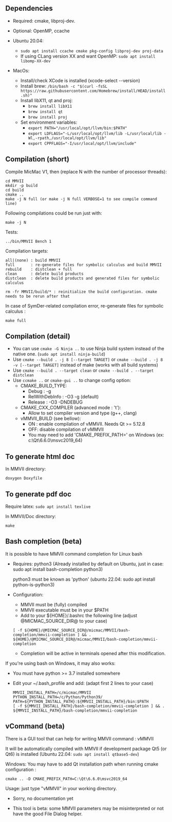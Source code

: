 Dependencies
------------
  - Required: cmake, libproj-dev.
  - Optional: OpenMP, ccache

  - Ubuntu 20.04:
    - `sudo apt install ccache cmake pkg-config libproj-dev proj-data`
    - If using CLang version XX and want OpenMP: `sudo apt install libomp-XX-dev`

  - MacOs:
    - Install/check XCode is installed (xcode-select --version)
    - Install brew: `/bin/bash -c "$(curl -fsSL https://raw.githubusercontent.com/Homebrew/install/HEAD/install.sh)"`
    - Install libX11, qt and proj:
       - `brew install libX11`
       - `brew install qt`
       - `brew install proj`
     - Set environment variables:
       -  `export PATH="/usr/local/opt/llvm/bin:$PATH"`
       -  `export LDFLAGS="-L/usr/local/opt/llvm/lib -L/usr/local/lib -Wl,-rpath,/usr/local/opt/llvm/lib"`
       -  `export CPPFLAGS="-I/usr/local/opt/llvm/include"`


Compilation (short)
-------------------

 Compile MicMac V1, then (replace N with the number of processor threads):

    cd MMVII
    mkdir -p build
    cd build
    cmake ..
    make -j N full (or make -j N full VERBOSE=1 to see compile command line)

  Following compilations could be run just with:

    make -j N


 Tests:

    ../bin/MMVII Bench 1


 Compilation targets:

    all|(none) : build MMVII
    full       : re-generate files for symbolic calculus and build MMVII
    rebuild    : distclean + full
    clean      : delete build products
    distclean  : delete build products and generated files for symbolic calculus

    rm -fr MMVII/build/* : reinitialize the build configuration. cmake needs to be rerun after that

 In case of SymDer-related compilation error, re-generate files for symbolic calculus :

    make full


Compilation (detail)
--------------------
 - You can use `cmake -G Ninja ..` to use Ninja build system instead of the native one. (`sudo apt install ninja-build`)
 - Use `cmake --build . -j 8 [--target TARGET]` or `cmake --build . -j 8 -v [--target TARGET]` instead of make (works with all build systems)
 - Use `cmake --build . --target clean` or `cmake --build . --target distclean`
 - Use `ccmake ..` or `cmake-gui ..` to change config option:
   - CMAKE_BUILD_TYPE:
     - Debug : -g
     - RelWithDebInfo : -O3 -g  (default)
     - Release : -O3 -DNDEBUG
   - CMAKE_CXX_COMPILER (advanced mode : 't'):
     - Allow to set compiler version and type (g++, clang)
   - vMMVII_BUILD (see bellow):
     - ON : enable compilation of vMMVII. Needs Qt >= 5.12.8
     - OFF: disable compilation of vMMVII
     - You may need to add 'CMAKE_PREFIX_PATH=<Qt dir>' on Windows (ex: c:\Qt\6.6.0\msvc2019_64)



To generate html doc
--------------------
In MMVII directory:

    doxygen Doxyfile 


To generate pdf doc
-------------------

Require latex: `sudo apt install texlive`

In MMVII/Doc directory:

    make


Bash completion (beta)
----------------------

It is possible to have MMVII command completion for Linux bash

- Requires: python3
   (Already installed by default on Ubuntu, just in case:  sudo apt install bash-completion python3)

   python3 must be known as 'python'  (ubuntu 22.04: sudo apt install python-is-python3)

- Configuration:
  - MMVII must be (fully) compiled
  - MMVII executable must be in your $PATH
  - Add to your ${HOME}/.bashrc the following line (adjust @MICMAC_SOURCE_DIR@ to your case)

   `[ -f ${HOME}/@MICMAC_SOURCE_DIR@/micmac/MMVII/bash-completion/mmvii-completion ] && . ${HOME}/@MICMAC_SOURCE_DIR@/micmac/MMVII/bash-completion/mmvii-completion`
  - Completion will be active in terminals opened after this modification.

If you're using bash on Windows, it may also works:

- You must have python >= 3.7 installed somewhere

- Edit your ~/.bash_profile and add: (adapt first 2 lines to your case)
    ```
    MMVII_INSTALL_PATH=/c/micmac/MMVII
    PYTHON_INSTALL_PATH=/c/Python/Python39/
    PATH=${PYTHON_INSTALL_PATH}:${MMVII_INSTALL_PATH}/bin:$PATH
    [ -f ${MMVII_INSTALL_PATH}/bash-completion/mmvii-completion ] && . ${MMVII_INSTALL_PATH}/bash-completion/mmvii-completion
    ```

vCommand (beta)
---------------
There is a GUI tool that can help for writing MMVII command : vMMVII

It will be automatically compiled with MMVII if development package Qt5 (or Qt6) is installed (Ubuntu 22.04: `sudo apt install qtbase5-dev`)

Windows: You may have to add Qt installation path when running cmake configuration :

`cmake .. -D CMAKE_PREFIX_PATH=C:\Qt\6.6.0\msvc2019_64`

Usage: just type "vMMVII" in your working directory.

- Sorry, no documentation yet

- This tool is beta: some MMVII parameters may be misinterpreted or not have the good File Dialog helper.
